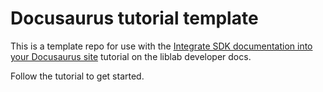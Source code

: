 # Docusaurus tutorial template

This is a template repo for use with the [Integrate SDK documentation into your Docusaurus site](http://developers.liblab.com/tutorials/build-docusaurus-site/) tutorial on the liblab developer docs.

Follow the tutorial to get started.
